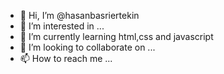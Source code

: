 - 👋 Hi, I’m @hasanbasriertekin
- 👀 I’m interested in ...
- 🌱 I’m currently learning html,css and javascript
- 💞️ I’m looking to collaborate on ...
- 📫 How to reach me ...

<!---
hasanbasriertekin/hasanbasriertekin is a ✨ special ✨ repository because its `README.md` (this file) appears on your GitHub profile.
You can click the Preview link to take a look at your changes.
--->
